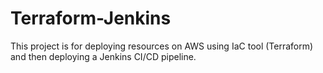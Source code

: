 # Terraform-Jenkins
This project is for deploying resources on AWS using IaC tool (Terraform) and then deploying a Jenkins CI/CD pipeline.
